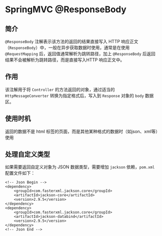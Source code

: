 # **SpringMVC @ResponseBody**
## **简介**
`@ResponseBody` 注解表示该方法的返回的结果直接写入 HTTP 响应正文（`ResponseBody`）中，一般在异步获取数据时使用，通常是在使用 `@RequestMapping` 后，返回值通常解析为跳转路径，加上 `@ResponseBody` 后返回结果不会被解析为跳转路径，而是直接写入HTTP 响应正文中。

## **作用**
该注解用于将 `Controller` 的方法返回的对象，通过适当的 `HttpMessageConverter` 转换为指定格式后，写入到 `Response` 对象的 `body` 数据区。

## **使用时机**
返回的数据不是 html 标签的页面，而是其他某种格式的数据时（如json、xml等）使用

## **处理自定义类型**
如果需要返回自定义对象为 JSON 数据类型，需要增加 `jackson` 依赖，`pom.xml` 配置文件如下：
```
<!-- Json Begin -->
<dependency>
    <groupId>com.fasterxml.jackson.core</groupId>
    <artifactId>jackson-core</artifactId>
    <version>2.9.5</version>
</dependency>
<dependency>
    <groupId>com.fasterxml.jackson.core</groupId>
    <artifactId>jackson-databind</artifactId>
    <version>2.9.5</version>
</dependency>
<!-- Json End -->
```